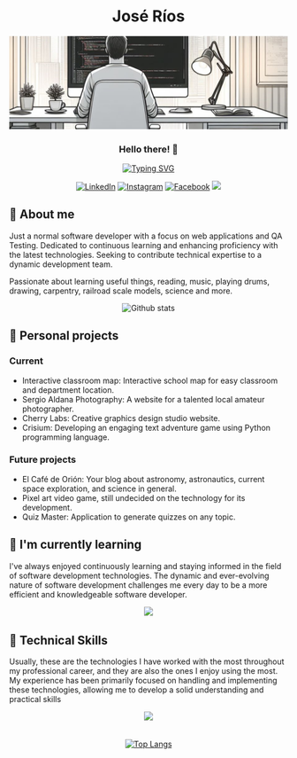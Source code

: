 <!-- Header section -->
<h1 align="center">José Ríos</h1>
<img alt="Programmer" src="./images/me.png">
<h3 align="center">Hello there! 👋</h3>
<div align="center">
  <a href="https://git.io/typing-svg">
    <img src="https://readme-typing-svg.demolab.com?font=Fira+Code&size=28&pause=1000&color=02DF49&center=true&random=false&width=435&lines=Software+Engineer;Always+learning+new+things" alt="Typing SVG" />
  </a>
</div>
<div align="center">

[![LinkedIn](https://img.shields.io/badge/LinkedIn-0077B5?style=for-the-badge&logo=linkedin&logoColor=white)](https://www.linkedin.com/in/jlrd75/)
[![Instagram](https://img.shields.io/badge/Instagram-E4405F?style=for-the-badge&logo=instagram&logoColor=white)](https://www.instagram.com/astro_train75/)
[![Facebook](https://img.shields.io/badge/Facebook-1877F2?style=for-the-badge&logo=facebook&logoColor=white)](https://www.facebook.com/hal9k75/)
![](https://komarev.com/ghpvc/?username=jlrios&color=brightgreen&style=for-the-badge)
</div>

<h2>🐻 About me</h2>
<p>
  Just a normal software developer with a focus on web applications and QA Testing. Dedicated to continuous learning and enhancing proficiency with the latest technologies. Seeking to contribute technical expertise to a dynamic development team.
</p>
<p>
  Passionate about learning useful things, reading, music, playing drums, drawing, carpentry, railroad scale models, science and more.
</p>
<div align="center">

![Github stats](https://github-readme-stats.vercel.app/api?username=jlrios&theme=radical&show_icons=true&count_private=true&hide=issues)

</div>

<h2>🔭 Personal projects</h2>
<div>
  <h3>Current</h3>
  <ul>
    <li>Interactive classroom map: Interactive school map for easy classroom and department location.</li>
    <li>Sergio Aldana Photography: A website for a talented local amateur photographer.</li>
    <li>Cherry Labs: Creative graphics design studio website.</li>
    <li>Crisium: Developing an engaging text adventure game using Python programming language.</li>
  </ul>
  <h3>Future projects</h3>
  <ul>
    <li>El Café de Orión: Your blog about astronomy, astronautics, current space exploration, and science in general.</li>
    <li>Pixel art video game, still undecided on the technology for its development.</li>
    <li>Quiz Master: Application to generate quizzes on any topic.</li>
  </ul>
</div>

<h2>🌱 I'm currently learning</h2>
<p>
  I've always enjoyed continuously learning and staying informed in the field of software development technologies. The dynamic and ever-evolving nature of software development challenges me every day to be a more efficient and knowledgeable software developer.
</p>
<p align="center">
  <a href="https://skillicons.dev">
    <img src="https://skillicons.dev/icons?i=angular,react,typescript,spring,python&theme=light"/>
  </a>
</p>

<h2>🚀 Technical Skills</h2>
<p>
  Usually, these are the technologies I have worked with the most throughout my professional career, and they are also the ones I enjoy using the most. My experience has been primarily focused on handling and implementing these technologies, allowing me to develop a solid understanding and practical skills
</p>
<div align="center">
  <a href="https://skillicons.dev">
    <img src="https://skillicons.dev/icons?i=html,js,css,nodejs,express,java,dotnet,cs,git&theme=light"/>
  </a>
</div>
<div align="center">
<br>

[![Top Langs](https://github-readme-stats.vercel.app/api/top-langs/?username=jlrios&theme=radical&layout=compact)](https://github.com/yeazin)
</div>